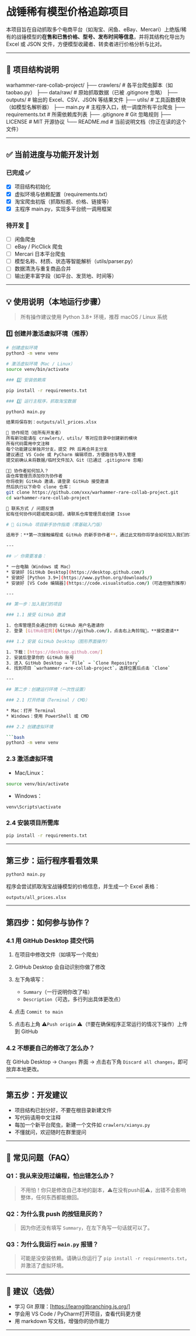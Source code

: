# 战锤稀有模型价格追踪项目

本项目旨在自动抓取多个电商平台（如淘宝、闲鱼、eBay、Mercari）上绝版/稀有的战锤模型的**在售和已售价格、型号、发布时间等信息**，并将其结构化导出为 Excel 或 JSON 文件，方便模型收藏者、转卖者进行价格分析与比对。

---

## 📁 项目结构说明
warhammer-rare-collab-project/
├── crawlers/ # 各平台爬虫脚本（如 taobao.py）
├── data/raw/ # 原始抓取数据（已被 .gitignore 忽略）
├── outputs/ # 输出的 Excel、CSV、JSON 等结果文件
├── utils/ # 工具函数模块（如模型名解析器）
├── main.py # 主程序入口，统一调度所有平台爬虫
├── requirements.txt # 所需依赖库列表
├── .gitignore # Git 忽略规则
├── LICENSE # MIT 开源协议
└── README.md # 当前说明文档（你正在读的这个文件）

---

## ✅ 当前进度与功能开发计划

### 已完成 ✅
- [x] 项目结构初始化
- [x] 虚拟环境与依赖配置（requirements.txt）
- [x] 淘宝爬虫初版（抓取标题、价格、链接等）
- [x] 主程序 main.py，实现多平台统一调用框架

### 待开发 🔧
- [ ] 闲鱼爬虫
- [ ] eBay / PicClick 爬虫
- [ ] Mercari 日本平台爬虫
- [ ] 模型名称、材质、状态等智能解析（utils/parser.py）
- [ ] 数据清洗与重复商品合并
- [ ] 输出更丰富字段（如平台、发货地、时间等）

---

## 💡 使用说明（本地运行步骤）

> 所有操作建议使用 Python 3.8+ 环境，推荐 macOS / Linux 系统

### 1️⃣ 创建并激活虚拟环境（推荐）

```bash
# 创建虚拟环境
python3 -m venv venv

# 激活虚拟环境（Mac / Linux）
source venv/bin/activate

### 2️⃣ 安装依赖库

pip install -r requirements.txt

### 3️⃣ 运行主程序，抓取淘宝数据

python3 main.py

结果将保存到：outputs/all_prices.xlsx

🤝 协作规范（给所有开发者）
所有新功能请在 crawlers/、utils/ 等对应目录中创建新的模块
所有代码需用中文注释
每个功能建议单独开分支，提交 PR 后再合并主分支
建议通过 VS Code 或 PyCharm 编辑项目，方便路径与导入管理
提交前确认未将数据/临时文件加入 Git（已通过 .gitignore 忽略）

🧑‍💻 协作者如何加入？
由仓库管理员添加你为协作者
你将收到 GitHub 邀请，请登录 GitHub 接受邀请
然后执行以下命令 clone 仓库：
git clone https://github.com/xxx/warhammer-rare-collab-project.git
cd warhammer-rare-collab-project

📮 联系方式 / 问题反馈
如有任何协作问题或爬虫问题，请联系仓库管理员或创建 Issue

# 🧠 GitHub 项目新手协作指南（零基础入门版）

适用于：**第一次接触编程或 GitHub 的新手协作者**，通过此文档你将学会如何加入我们的项目、设置环境、参与协作。

---

## ✅ 你需要准备：

* 一台电脑（Windows 或 Mac）
* 安装好 [GitHub Desktop](https://desktop.github.com/)
* 安装好 [Python 3.9+](https://www.python.org/downloads/)
* 安装好 [VS Code 编辑器](https://code.visualstudio.com/)（可选但强烈推荐）

---

## 第一步：加入我们的项目

### 1.1 接受 GitHub 邀请

1. 仓库管理员会通过你的 GitHub 用户名邀请你
2. 登录 [GitHub官网](https://github.com/)，点击右上角铃铛🔔，**接受邀请**

### 1.2 安装 GitHub Desktop（图形界面操作）

1. 下载：[https://desktop.github.com/]
2. 安装后登录你的 GitHub 账号
3. 进入 GitHub Desktop → `File` → `Clone Repository`
4. 找到项目 `warhammer-rare-collab-project`，选择位置后点击 `Clone`

---

## 第二步：创建运行环境（一次性设置）

### 2.1 打开终端（Terminal / CMD）

* Mac：打开 Terminal
* Windows：使用 PowerShell 或 CMD

### 2.2 创建虚拟环境

```bash
python3 -m venv venv
```

### 2.3 激活虚拟环境

* Mac/Linux：

```bash
source venv/bin/activate
```

* Windows：

```bash
venv\Scripts\activate
```

### 2.4 安装项目所需库

```bash
pip install -r requirements.txt
```

---

## 第三步：运行程序看看效果

```bash
python3 main.py
```

程序会尝试抓取淘宝战锤模型的价格信息，并生成一个 Excel 表格：

```
outputs/all_prices.xlsx
```

---

## 第四步：如何参与协作？

### 4.1 用 GitHub Desktop 提交代码

1. 在项目中修改文件（如填写一个爬虫）
2. GitHub Desktop 会自动识别你做了修改
3. 左下角填写：

   * `Summary`（一行说明你改了啥）
   * `Description`（可选，多行列出具体更改点）
4. 点击 `Commit to main`
5. 点击右上角 ⚠️`Push origin` ⚠️（‼️要在确保程序正常运行的情况下操作）上传到 GitHub

### 4.2 不想要自己的修改了怎么办？

在 GitHub Desktop → `Changes` 界面 → 点击右下角 `Discard all changes`，即可放弃本地更改。

---

## 第五步：开发建议

* 项目结构已划分好，不要在根目录新建文件
* 写代码请用中文注释
* 每加一个新平台爬虫，新建一个文件如 `crawlers/xianyu.py`
* 不懂就问，欢迎随时在群里提问

---

## 📮 常见问题（FAQ）

### Q1：我从来没用过编程，怕出错怎么办？

> 不用怕！你只是修改自己本地的副本，⚠️在没有push前⚠️，出错不会影响整体，任何东西都能撤回。

### Q2：为什么我 push 的按钮是灰的？

> 因为你还没有填写 `Summary`，在左下角写一句话就可以了。

### Q3：为什么我运行 `main.py` 报错？

> 可能是没安装依赖。请确认你运行了 `pip install -r requirements.txt`，并激活了虚拟环境。

---

## 🧩 建议（选做）

* 学习 Git 原理：[https://learngitbranching.js.org/]
* 学会用 VS Code / PyCharm打开项目，查看代码更方便
* 用 markdown 写文档，增强你的协作能力

---
